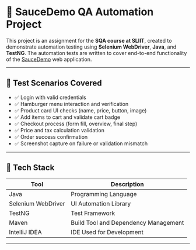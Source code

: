 # 🧪 SauceDemo QA Automation Project

This project is an assignment for the **SQA course at SLIIT**, created to demonstrate automation testing using **Selenium WebDriver**, **Java**, and **TestNG**. The automation tests are written to cover end-to-end functionality of the [SauceDemo](https://www.saucedemo.com/v1/index.html) web application.

---

## 🎯 Test Scenarios Covered

- ✅ Login with valid credentials
- ✅ Hamburger menu interaction and verification
- ✅ Product card UI checks (name, price, button, image)
- ✅ Add items to cart and validate cart badge
- ✅ Checkout process (form fill, overview, final step)
- ✅ Price and tax calculation validation
- ✅ Order success confirmation
- ✅ Screenshot capture on failure or validation mismatch

---

## 🔧 Tech Stack

| Tool             | Description                            |
|------------------|----------------------------------------|
| Java             | Programming Language                    |
| Selenium WebDriver | UI Automation Library                  |
| TestNG           | Test Framework                         |
| Maven            | Build Tool and Dependency Management   |
| IntelliJ IDEA    | IDE Used for Development               |

---



